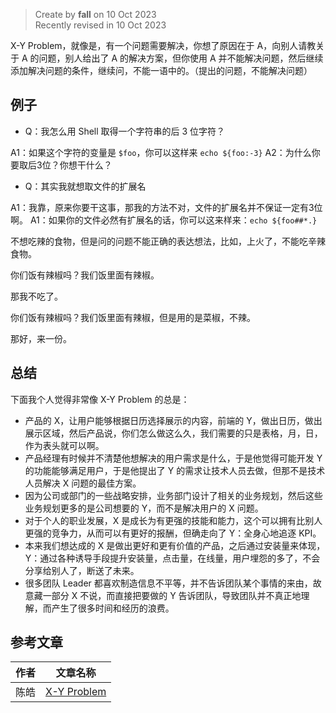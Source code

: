 > Create by **fall** on 10 Oct 2023<br/>
> Recently revised in 10 Oct 2023

X-Y Problem，就像是，有一个问题需要解决，你想了原因在于 A，向别人请教关于 A 的问题，别人给出了 A 的解决方案，但你使用 A 并不能解决问题，然后继续添加解决问题的条件，继续问，不能一语中的。（提出的问题，不能解决问题）

## 例子

- Q：我怎么用 Shell 取得一个字符串的后 3 位字符？

A1：如果这个字符的变量是 `$foo`，你可以这样来 `echo ${foo:-3}`
A2：为什么你要取后3位？你想干什么？

- Q：其实我就想取文件的扩展名

A1：我靠，原来你要干这事，那我的方法不对，文件的扩展名并不保证一定有3位啊。
A1：如果你的文件必然有扩展名的话，你可以这来样来：`echo ${foo##*.}`

不想吃辣的食物，但是问的问题不能正确的表达想法，比如，上火了，不能吃辛辣食物。

你们饭有辣椒吗？我们饭里面有辣椒。

那我不吃了。

你们饭有辣椒吗？我们饭里面有辣椒，但是用的是菜椒，不辣。

那好，来一份。

## 总结

下面我个人觉得非常像 X-Y Problem 的总是：

- 产品的 X，让用户能够根据日历选择展示的内容，前端的 Y，做出日历，做出展示区域，然后产品说，你们怎么做这么久，我们需要的只是表格，月，日，作为表头就可以啊。
- 产品经理有时候并不清楚他想解决的用户需求是什么，于是他觉得可能开发 Y 的功能能够满足用户，于是他提出了 Y 的需求让技术人员去做，但那不是技术人员解决 X 问题的最佳方案。
- 因为公司或部门的一些战略安排，业务部门设计了相关的业务规划，然后这些业务规划更多的是公司想要的 Y，而不是解决用户的 X 问题。
- 对于个人的职业发展，X 是成长为有更强的技能和能力，这个可以拥有比别人更强的竞争力，从而可以有更好的报酬，但确走向了 Y：全身心地追逐 KPI。
- 本来我们想达成的 X 是做出更好和更有价值的产品，之后通过安装量来体现，Y：通过各种诱导手段提升安装量，点击量，在线量，用户埋怨的多了，不会分享给别人了，断送了未来。
- 很多团队 Leader 都喜欢制造信息不平等，并不告诉团队某个事情的来由，故意藏一部分 X 不说，而直接把要做的 Y 告诉团队，导致团队并不真正地理解，而产生了很多时间和经历的浪费。

## 参考文章

| 作者 | 文章名称                                                |
| ---- | ------------------------------------------------------- |
| 陈皓 | [X-Y Problem](https://coolshell.cn/articles/10804.html) |

